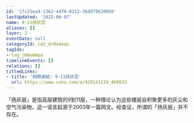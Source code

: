 ```yaml
---
id: '1fc21ea4-1362-4470-8312-36dd79620050'
lastUpdated: '2025-06-07'
name: 9-11扬灰层
aliases: []
layer: 2
eventDate: null
categoryId: cat_drHx4oqn
tagIds:
- tag_jKWvm6pa
timelineEvents: []
relations: []
titledLinks:
- title: '相關連結: 9-11扬灰层'
  url: https://www.sohu.com/a/429141119_468933
---
```

「扬灰层」是指高层建筑的9到11层，一种理论认为这些楼层会积聚更多的灰尘和空气污染物。这一谣言起源于2003年一篇网文。经查证，所谓的「扬灰层」并不存在。
